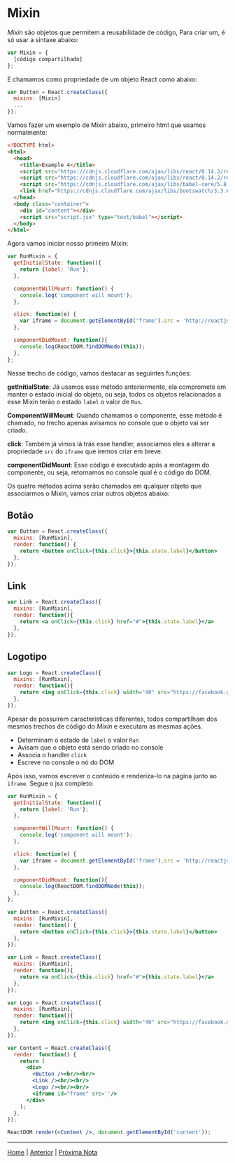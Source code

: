 # Mixin

*Mixin* são objetos que permitem a reusabilidade de código, Para criar um, é só
usar a sintaxe abaixo:

```jsx
var Mixin = {
  [código compartilhado]
};
```

E chamamos como propriedade de um objeto React como abaixo:

```jsx
var Button = React.createClass({
  mixins: [Mixin]
  ...
});
```

Vamos fazer um exemplo de Mixin abaixo, primeiro html que usamos normalmente:

```html
<!DOCTYPE html>
<html>
  <head>
    <title>Example 4</title>
    <script src="https://cdnjs.cloudflare.com/ajax/libs/react/0.14.2/react.js"></script>
    <script src="https://cdnjs.cloudflare.com/ajax/libs/react/0.14.2/react-dom.js"></script>
    <script src="https://cdnjs.cloudflare.com/ajax/libs/babel-core/5.8.34/browser.js"></script>
    <link href="https://cdnjs.cloudflare.com/ajax/libs/bootswatch/3.3.6/flatly/bootstrap.min.css" rel="stylesheet" />
  </head>
  <body class="container">
    <div id="content"></div>
    <script src="script.jsx" type="text/babel"></script>
  </body>
</html>
```

Agora vamos iniciar nosso primeiro Mixin:

```jsx
var RunMixin = {
  getInitialState: function(){
    return {label: 'Run'};
  },

  componentWillMount: function() {
    console.log('component will mount');
  },

  click: function(e) {
    var iframe = document.getElementById('frame').src = 'http://reactjs.com';
  },

  componentDidMount: function(){
    console.log(ReactDOM.findDOMNode(this));
  },
};
```

Nesse trecho de código, vamos destacar as seguintes funções:

**getInitialState**: Já usamos esse método anteriormente, ela compromete em
manter o estado inicial do objeto, ou seja, todos os objetos relacionados a esse
Mixin terão o estado `label` o valor de `Run`.

**ComponentWillMount**: Quando chamamos o componente, esse método é chamado, no
trecho apenas avisamos no console que o objeto vai ser criado.

**click**: Também já vimos lá trás esse handler, associamos eles a alterar a
propriedade `src` do `iframe` que iremos criar em breve.

**componentDidMount**: Esse código é executado após a montagem do componente, ou
seja, retornamos no console qual é o código do DOM.

Os quatro métodos acima serão chamados em qualquer objeto que associarmos o
Mixin, vamos criar outros objetos abaixo:

## Botão

```jsx
var Button = React.createClass({
  mixins: [RunMixin],
  render: function() {
    return <button onClick={this.click}>{this.state.label}</button>
  },
});
```

## Link

```jsx
var Link = React.createClass({
  mixins: [RunMixin],
  render: function(){
    return <a onClick={this.click} href="#">{this.state.label}</a>
  },
});
```  

## Logotipo

```jsx
var Logo = React.createClass({
  mixins: [RunMixin],
  render: function(){
    return <img onClick={this.click} width="40" src="https://facebook.github.io/react/img/logo_og.png" href="#"/>
  },
});
```

Apesar de possuírem caracteristicas diferentes, todos compartilham dos mesmos
trechos de código do *Mixin* e executam as mesmas ações.

-   Determinam o estado de `label` o valor `Run`
-   Avisam que o objeto está sendo criado no console
-   Associa o handler `click`
-   Escreve no console o nó do DOM

Após isso, vamos escrever o conteúdo e renderiza-lo na página junto ao `iframe`.
Segue o jsx completo:

```jsx
var RunMixin = {
  getInitialState: function(){
    return {label: 'Run'};
  },

  componentWillMount: function() {
    console.log('component will mount');
  },

  click: function(e) {
    var iframe = document.getElementById('frame').src = 'http://reactjs.com';
  },

  componentDidMount: function(){
    console.log(ReactDOM.findDOMNode(this));
  },
};

var Button = React.createClass({
  mixins: [RunMixin],
  render: function() {
    return <button onClick={this.click}>{this.state.label}</button>
  },
});

var Link = React.createClass({
  mixins: [RunMixin],
  render: function(){
    return <a onClick={this.click} href="#">{this.state.label}</a>
  },
});

var Logo = React.createClass({
  mixins: [RunMixin],
  render: function(){
    return <img onClick={this.click} width="40" src="https://facebook.github.io/react/img/logo_og.png" href="#"/>
  },
});

var Content = React.createClass({
  render: function() {
    return (
      <div>
        <Button /><br/><br/>
        <Link /><br/><br/>
        <Logo /><br/><br/>
        <iframe id="frame" src=''/>
      </div>
    );
  },
});

ReactDOM.render(<Content />, document.getElementById('content'));
```

---

[Home](../README.md) | [Anterior](note_4_3.md) | [Próxima Nota](note_4_5.md)
